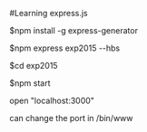 #Learning express.js

$npm install -g express-generator

$npm express exp2015 --hbs

$cd exp2015

$npm start

open "localhost:3000"

can change the port in /bin/www
